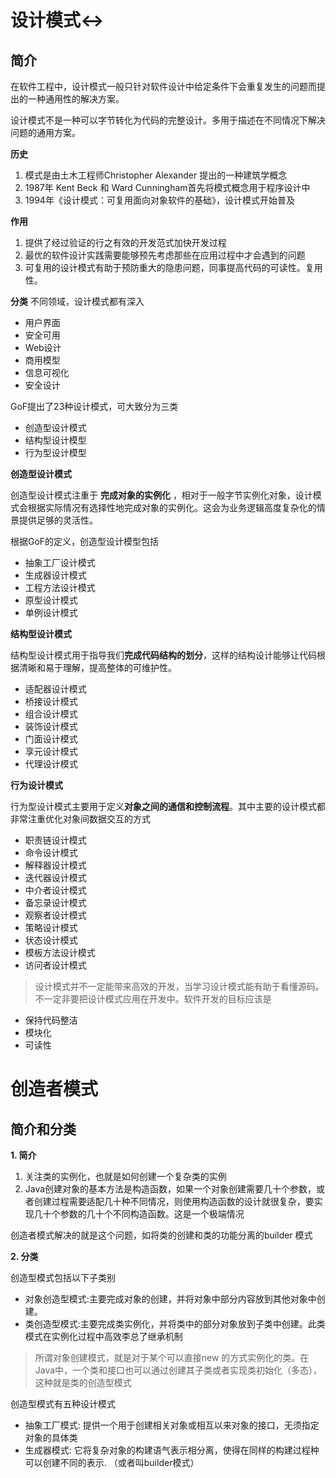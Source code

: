 # 设计模式<->
## 简介
在软件工程中，设计模式一般只针对软件设计中给定条件下会重复发生的问题而提出的一种通用性的解决方案。

设计模式不是一种可以字节转化为代码的完整设计。多用于描述在不同情况下解决问题的通用方案。


**历史**

1. 模式是由土木工程师Christopher Alexander 提出的一种建筑学概念
2. 1987年 Kent Beck 和 Ward Cunningham首先将模式概念用于程序设计中
3. 1994年《设计模式：可复用面向对象软件的基础》，设计模式开始普及

**作用**
1. 提供了经过验证的行之有效的开发范式加快开发过程
2. 最优的软件设计实践需要能够预先考虑那些在应用过程中才会遇到的问题
3. 可复用的设计模式有助于预防重大的隐患问题，同事提高代码的可读性。复用性。

**分类**
不同领域，设计模式都有深入
- 用户界面
- 安全可用
- Web设计
- 商用模型
- 信息可视化
- 安全设计

GoF提出了23种设计模式，可大致分为三类

- 创造型设计模式
- 结构型设计模型
- 行为型设计模型



**创造型设计模式**

创造型设计模式注重于 **完成对象的实例化** ，相对于一般字节实例化对象，设计模式会根据实际情况有选择性地完成对象的实例化。这会为业务逻辑高度复杂化的情景提供足够的灵活性。

根据GoF的定义，创造型设计模型包括

- 抽象工厂设计模式
- 生成器设计模式
- 工程方法设计模式
- 原型设计模式
- 单例设计模式


**结构型设计模式**

结构型设计模式用于指导我们**完成代码结构的划分**，这样的结构设计能够让代码根据清晰和易于理解，提高整体的可维护性。

- 适配器设计模式
- 桥接设计模式
- 组合设计模式
- 装饰设计模式
- 门面设计模式
- 享元设计模式
- 代理设计模式


**行为设计模式**

行为型设计模式主要用于定义**对象之间的通信和控制流程**。其中主要的设计模式都非常注重优化对象间数据交互的方式

- 职责链设计模式
- 命令设计模式
- 解释器设计模式
- 迭代器设计模式
- 中介者设计模式
- 备忘录设计模式
- 观察者设计模式
- 策略设计模式
- 状态设计模式
- 模板方法设计模式
- 访问者设计模式


> 设计模式并不一定能带来高效的开发，当学习设计模式能有助于看懂源码。不一定非要把设计模式应用在开发中。软件开发的目标应该是
- 保持代码整洁 
- 模块化
- 可读性


# 创造者模式

## 简介和分类

**1. 简介**
1. 关注类的实例化，也就是如何创建一个复杂类的实例
2. Java创建对象的基本方法是构造函数，如果一个对象创建需要几十个参数，或者创建过程需要适配几十种不同情况，则使用构造函数的设计就很复杂，要实现几十个参数的几十个不同构造函数。这是一个极端情况

创造者模式解决的就是这个问题，如将类的创建和类的功能分离的builder 模式


**2. 分类**

创造型模式包括以下子类别

- 对象创造型模式:主要完成对象的创建，并将对象中部分内容放到其他对象中创建。
- 类创造型模式:主要完成类实例化，并将类中的部分对象放到子类中创建。此类模式在实例化过程中高效李总了继承机制


> 所谓对象创建模式，就是对于某个可以直接new 的方式实例化的类。在Java中，一个类和接口也可以通过创建其子类或者实现类初始化（多态），这种就是类的创造型模式

创造型模式有五种设计模式

- 抽象工厂模式: 提供一个用于创建相关对象或相互以来对象的接口，无须指定对象的具体类
- 生成器模式: 它将复杂对象的构建语气表示相分离，使得在同样的构建过程种可以创建不同的表示. （或者叫builder模式）